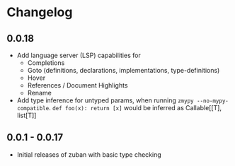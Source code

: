 # Changelog

## 0.0.18

* Add language server (LSP) capabilities for
    * Completions
    * Goto (definitions, declarations, implementations, type-definitions)
    * Hover
    * References / Document Highlights
    * Rename
* Add type inference for untyped params, when running `zmypy --no-mypy-compatible`.
  `def foo(x): return [x]` would be inferred as Callable[[T], list[T]]

## 0.0.1 - 0.0.17

* Initial releases of zuban with basic type checking
